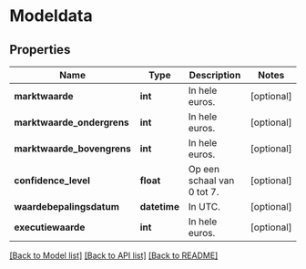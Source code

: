 # Modeldata


## Properties
Name | Type | Description | Notes
------------ | ------------- | ------------- | -------------
**marktwaarde** | **int** | In hele euros. | [optional] 
**marktwaarde_ondergrens** | **int** | In hele euros. | [optional] 
**marktwaarde_bovengrens** | **int** | In hele euros. | [optional] 
**confidence_level** | **float** | Op een schaal van 0 tot 7. | [optional] 
**waardebepalingsdatum** | **datetime** | In UTC. | [optional] 
**executiewaarde** | **int** | In hele euros. | [optional] 

[[Back to Model list]](../README.md#documentation-for-models) [[Back to API list]](../README.md#documentation-for-api-endpoints) [[Back to README]](../README.md)


